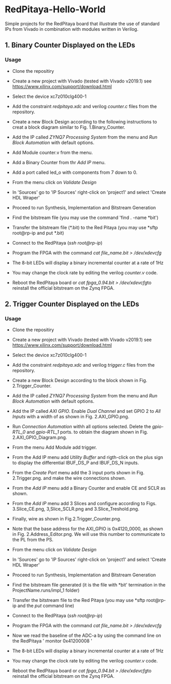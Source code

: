# RedPitaya-Hello-World

Simple projects for the RedPitaya board that illustrate the use of standard IPs from Vivado in combination with modules written in Verilog.

## 1. Binary Counter Displayed on the LEDs


### Usage

- Clone the repositiry

- Create a new project with Vivado (tested with Vivado v2019.1) see https://www.xilinx.com/support/download.html

- Select the device xc7z010clg400-1 

- Add the constraint *redpitaya.xdc* and verilog *counter.c*  files from the repository.

- Create a new Block Design according to the following instructions to creat a block diagram similar to Fig. 1.Binary_Counter. 
- Add the IP called *ZYNQ7 Processing System* from the menu and *Run Block Automation* with default options. 
- Add Module counter.v from the menu. 
- Add a Binary Counter from thr *Add IP* menu. 
- Add a port called led_o  with components from 7 down to 0.
- From the menu click on *Validate Design*

- In 'Sources' go to 'IP Sources' right-click on 'project1' and select 'Create HDL Wraper'

- Proceed to run Synthesis, Implementation and Bitstream Generation

- Find the bitstream file (you may use the command 'find . -name *bit')

- Transfer the bitstream file (*.bit)  to the Red Pitaya (you may use *sftp root@rp-ip and put *.bit)

- Connect to the RedPitaya (*ssh root@rp-ip*)

- Program the FPGA with the command *cat file_name.bit > /dev/xdevcfg*

- The 8-bit LEDs will display a binary incremental counter at a rate of 1Hz

- You may change the clock rate by editing the verilog *counter.v* code.

- Reboot the RedPitaya board or *cat fpga_0.94.bit > /dev/xdevcfg*to reinstall the official bitstream on the Zynq FPGA.

## 2. Trigger Counter Displayed on the LEDs

### Usage

- Clone the repositiry

- Create a new project with Vivado (tested with Vivado v2019.1) see https://www.xilinx.com/support/download.html

- Select the device xc7z010clg400-1 

- Add the constraint *redpitaya.xdc* and verilog *trigger.c*  files from the repository.

- Create a new Block Design according to the block shown in Fig. 2.Trigger_Counter. 

-  Add the IP called *ZYNQ7 Processing System* from the menu and *Run Block Automation* with default options. 
-  Add the IP called *AXI GPIO*. Enable *Dual Channel* and set GPIO 2 to *All Inputs* with a width of as shown in Fig. 2.AXI_GPIO.png. 
-  Run *Connection Automation* withh all options selected. Delete the *gpio-RTL_0* and *gpio-RTL_1* ports. to obtain the diagram shown in Fig. 2.AXI_GPIO_Diagram.png. 
-  From the menu Add Module add trigger. 
-  From the Add IP menu add *Utility Buffer* and rigth-click on the plus sign to display the differential IBUF_DS_P and IBUF_DS_N inputs. 
-  From the *Create Port* menu add the 3 input ports shown in Fig. 2.Trigger.png. and make the wire connections shown.
-  From the *Add IP* menu add a Binary Counter and enable CE and SCLR as shown.
-  From the *Add IP* menu add 3 Slices and configure according to Figs. 3.Slice_CE.png, 3,Slice_SCLR.png and 3.Slice_Treshold.png.
- Finally, wire as shown in Fig.2.Trigger_Counter.png.
- Note that the base address for the AXI_GPIO is 0x4120_0000, as shown in Fig. 2.Address_Editor.png. We will use this number to communicate to the PL from the PS.
- From the menu click on *Validate Design*

- In 'Sources' go to 'IP Sources' right-click on 'project1' and select 'Create HDL Wraper'

- Proceed to run Synthesis, Implementation and Bitstream Generation

- Find the bitstream file generated (it is the file with *bit' termination in the ProjectName.runs/impl_1 folder)

- Transfer the bitstream file to the Red Pitaya (you may use *sftp root@rp-ip and the *put* command line)

- Connect to the RedPitaya (*ssh root@rp-ip*)

- Program the FPGA with the command *cat file_name.bit > /dev/xdevcfg*
- Now we read the baseline of the ADC-a by using the command line on the RedPitaya 
' monitor 0x41200008 '



- The 8-bit LEDs will display a binary incremental counter at a rate of 1Hz

- You may change the clock rate by editing the verilog *counter.v* code.

- Reboot the RedPitaya board or *cat fpga_0.94.bit > /dev/xdevcfg*to reinstall the official bitstream on the Zynq FPGA.


